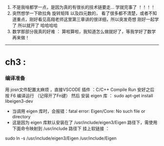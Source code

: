 1. 不是我啥都学一点，是因为真的有很长的技术链要走... 学就完事了 ！！！！
2. 突然想学一下欧拉角 旋转矩阵 以及四元数的， 看了很多都不清楚，或者不知道重点，刚好看见高翔老师这里第三章讲的很详细，所以突发奇想
刚好一起学了 所以就开了 哈哈哈哈 
3. 数学那部分我真的好难 ： 算啦算啦，我知道怎么做就好了，等我学好了数学再来做！
-----

# ch3 : 
### 编译准备
用 josn文件配置太麻烦 ，直接VSCODE 插件 ：C/C++ Compile Run 安好之后 按 F6 编译运行 （记得开了Fn键）
然后 安装 eigen 库 ： 
sudo apt-get install libeigen3-dev

- 当调用 eigen 库时，会报错：fatal error: Eigen/Core: No such file or directory
- 这是因为 eigen 库默认安装在了 /usr/include/eigen3/Eigen 路径下，需使用下面命令映射到 /usr/include 路径下
挂上软链接 ：

sudo ln -s /usr/include/eigen3/Eigen /usr/include/Eigen
